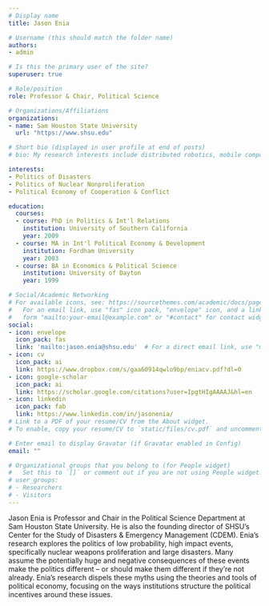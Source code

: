 ```yaml
---
# Display name
title: Jason Enia

# Username (this should match the folder name)
authors:
- admin

# Is this the primary user of the site?
superuser: true

# Role/position
role: Professor & Chair, Political Science

# Organizations/Affiliations
organizations:
- name: Sam Houston State University
  url: "https://www.shsu.edu"

# Short bio (displayed in user profile at end of posts)
# bio: My research interests include distributed robotics, mobile computing and programmable matter.

interests:
- Politics of Disasters
- Politics of Nuclear Nonproliferation
- Political Economy of Cooperation & Conflict

education:
  courses:
  - course: PhD in Politics & Int'l Relations
    institution: University of Southern California
    year: 2009
  - course: MA in Int'l Political Economy & Development
    institution: Fordham University
    year: 2003
  - course: BA in Economics & Political Science
    institution: University of Dayton
    year: 1999

# Social/Academic Networking
# For available icons, see: https://sourcethemes.com/academic/docs/page-builder/#icons
#   For an email link, use "fas" icon pack, "envelope" icon, and a link in the
#   form "mailto:your-email@example.com" or "#contact" for contact widget.
social:
- icon: envelope
  icon_pack: fas
  link: 'mailto:jason.enia@shsu.edu'  # For a direct email link, use "mailto:test@example.org".
- icon: cv
  icon_pack: ai
  link: https://www.dropbox.com/s/gaa60914qwlo9bp/eniacv.pdf?dl=0
- icon: google-scholar
  icon_pack: ai
  link: https://scholar.google.com/citations?user=IpgtHIgAAAAJ&hl=en
- icon: linkedin
  icon_pack: fab
  link: https://www.linkedin.com/in/jasonenia/
# Link to a PDF of your resume/CV from the About widget.
# To enable, copy your resume/CV to `static/files/cv.pdf` and uncomment the lines below.

# Enter email to display Gravatar (if Gravatar enabled in Config)
email: ""

# Organizational groups that you belong to (for People widget)
#   Set this to `[]` or comment out if you are not using People widget.
# user_groups:
# - Researchers
# - Visitors
---
```

Jason Enia is Professor and Chair in the Political Science Department at Sam Houston State University. He is also the founding director of SHSU’s Center for the Study of Disasters & Emergency Management (CDEM). Enia’s research explores the politics of low probability, high impact events, specifically nuclear weapons proliferation and large disasters. Many assume the potentially huge and negative consequences of these events make the politics different – or should make them different if they’re not already. Enia’s research dispels these myths using the theories and tools of political economy, focusing on the ways institutions structure the political incentives around these issues.
